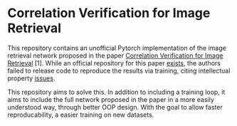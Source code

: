 # Correlation Verification for Image Retrieval

This repository contains an unofficial Pytorch implementation of the image retrieval network proposed in the paper [Correlation Verification for Image Retrieval](https://openaccess.thecvf.com/content/CVPR2022/html/Lee_Correlation_Verification_for_Image_Retrieval_CVPR_2022_paper.html) [1]. While an official repository for this paper [exists](https://github.com/sungonce/CVNet/tree/main), the authors failed to release code to reproduce the results via training, citing intellectual property [issues](https://github.com/sungonce/CVNet/issues/1#issuecomment-1161781271). 

This repository aims to solve this. In addition to including a training loop, it aims to include the full network proposed in the paper in a more easily understood way, through better OOP design. With the goal to allow faster reproducability, a easier training on new datasets.


